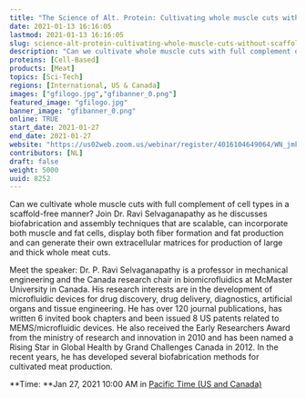 ```yaml
---
title: "The Science of Alt. Protein: Cultivating whole muscle cuts without scaffolds"
date: 2021-01-13 16:16:05
lastmod: 2021-01-13 16:16:05
slug: science-alt-protein-cultivating-whole-muscle-cuts-without-scaffolds
description: "Can we cultivate whole muscle cuts with full complement of cell types in a scaffold-free manner? Join Dr. Ravi Selvaganapathy as he discusses biofabrication and assembly techniques that are scalable, can incorporate both muscle and fat cells, display both fiber formation and fat production and can generate their own extracellular matrices for production of large and thick whole meat cuts."
proteins: [Cell-Based]
products: [Meat]
topics: [Sci-Tech]
regions: [International, US & Canada]
images: ["gfilogo.jpg","gfibanner_0.png"]
featured_image: "gfilogo.jpg"
banner_image: "gfibanner_0.png"
online: TRUE
start_date: 2021-01-27
end_date: 2021-01-27
website: "https://us02web.zoom.us/webinar/register/4016104649064/WN_jmkCywPtSCCJfBZlcGMPlg"
contributors: [NL]
draft: false
weight: 5000
uuid: 8252
---
```

Can we cultivate whole muscle cuts with full complement of cell types in
a scaffold-free manner? Join Dr. Ravi Selvaganapathy as he discusses
biofabrication and assembly techniques that are scalable, can
incorporate both muscle and fat cells, display both fiber formation and
fat production and can generate their own extracellular matrices for
production of large and thick whole meat cuts.

Meet the speaker: Dr. P. Ravi Selvaganapathy is a professor in
mechanical engineering and the Canada research chair in biomicrofluidics
at McMaster University in Canada. His research interests are in the
development of microfluidic devices for drug discovery, drug delivery,
diagnostics, artificial organs and tissue engineering. He has over 120
journal publications, has written 6 invited book chapters and been
issued 8 US patents related to MEMS/microfluidic devices. He also
received the Early Researchers Award from the ministry of research and
innovation in 2010 and has been named a Rising Star in Global Health by
Grand Challenges Canada in 2012. In the recent years, he has developed
several biofabrication methods for cultivated meat production.

**Time: **Jan 27, 2021 10:00 AM in [Pacific Time (US and Canada)](;)
